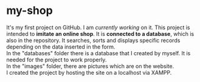# my-shop
It's my first project on GitHub. I am <i>currently working</i> on it.
This project is intended to <b>imitate an online shop</b>. It is <b>connected to a database</b>, which is also in the repository. It searches, sorts and displays specific records depending on the data inserted in the form. <br>
In the "databases" folder there is a database that I created by myself. It is needed for the project to work properly. <br>
In the "images" folder, there are pictures which are on the website. <br>
I created the project by hosting the site on a localhost via XAMPP. <br>
